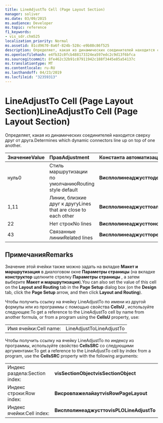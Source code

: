 ```yaml
---
title: LineAdjustTo Cell (Page Layout Section)
manager: soliver
ms.date: 03/09/2015
ms.audience: Developer
ms.topic: reference
f1_keywords:
- vis_sdr.chm525
localization_priority: Normal
ms.assetid: 81cd9670-8a6f-824b-528c-e9b88c86f525
description: Определяет, какая из динамических соединителей находится сверху друг от друга.
ms.openlocfilehash: e4fb32c0fcb488173324ea597edc2c9d13f6bfca
ms.sourcegitcommit: 8fe462c32b91c87911942c188f3445e85a54137c
ms.translationtype: MT
ms.contentlocale: ru-RU
ms.lasthandoff: 04/23/2019
ms.locfileid: "32359313"
---
```

# <a name="lineadjustto-cell-page-layout-section"></a><span data-ttu-id="b4b30-103">LineAdjustTo Cell (Page Layout Section)</span><span class="sxs-lookup"><span data-stu-id="b4b30-103">LineAdjustTo Cell (Page Layout Section)</span></span>

<span data-ttu-id="b4b30-104">Определяет, какая из динамических соединителей находится сверху друг от друга.</span><span class="sxs-lookup"><span data-stu-id="b4b30-104">Determines which dynamic connectors line up on top of one another.</span></span>
  
|<span data-ttu-id="b4b30-105">**Значение**</span><span class="sxs-lookup"><span data-stu-id="b4b30-105">**Value**</span></span>|<span data-ttu-id="b4b30-106">**Прав**</span><span class="sxs-lookup"><span data-stu-id="b4b30-106">**Adjustment**</span></span>|<span data-ttu-id="b4b30-107">**Константа автоматизации**</span><span class="sxs-lookup"><span data-stu-id="b4b30-107">**Automation constant**</span></span>|
|:-----|:-----|:-----|
|<span data-ttu-id="b4b30-108">нуль</span><span class="sxs-lookup"><span data-stu-id="b4b30-108">0</span></span>  <br/> |<span data-ttu-id="b4b30-109">Стиль маршрутизации по умолчанию</span><span class="sxs-lookup"><span data-stu-id="b4b30-109">Routing style default</span></span>  <br/> |<span data-ttu-id="b4b30-110">**Висплолинеаджусттодефаулт**</span><span class="sxs-lookup"><span data-stu-id="b4b30-110">**visPLOLineAdjustToDefault**</span></span> <br/> |
|<span data-ttu-id="b4b30-111">1,1</span><span class="sxs-lookup"><span data-stu-id="b4b30-111">1</span></span>  <br/> |<span data-ttu-id="b4b30-112">Линии, близкие друг к другу</span><span class="sxs-lookup"><span data-stu-id="b4b30-112">Lines that are close to each other</span></span>  <br/> |<span data-ttu-id="b4b30-113">**Висплолинеаджусттоалл**</span><span class="sxs-lookup"><span data-stu-id="b4b30-113">**visPLOLineAdjustToAll**</span></span> <br/> |
|<span data-ttu-id="b4b30-114">2</span><span class="sxs-lookup"><span data-stu-id="b4b30-114">2</span></span>  <br/> |<span data-ttu-id="b4b30-115">Нет строк</span><span class="sxs-lookup"><span data-stu-id="b4b30-115">No lines</span></span>  <br/> |<span data-ttu-id="b4b30-116">**Висплолинеаджусттононе**</span><span class="sxs-lookup"><span data-stu-id="b4b30-116">**visPLOLineAdjustToNone**</span></span> <br/> |
|<span data-ttu-id="b4b30-117">4</span><span class="sxs-lookup"><span data-stu-id="b4b30-117">3</span></span>  <br/> |<span data-ttu-id="b4b30-118">Связанные линии</span><span class="sxs-lookup"><span data-stu-id="b4b30-118">Related lines</span></span>  <br/> |<span data-ttu-id="b4b30-119">**Висплолинеаджустторелатед**</span><span class="sxs-lookup"><span data-stu-id="b4b30-119">**visPLOLineAdjustToRelated**</span></span> <br/> |
   
## <a name="remarks"></a><span data-ttu-id="b4b30-120">Примечания</span><span class="sxs-lookup"><span data-stu-id="b4b30-120">Remarks</span></span>

<span data-ttu-id="b4b30-121">Значение этой ячейки также можно задать на вкладке **Макет и маршрутизация** в диалоговом окне **Параметры страницы** (на вкладке **конструктор** щелкните стрелку **Параметры страницы** , а затем выберите **Макет и маршрутизация**).</span><span class="sxs-lookup"><span data-stu-id="b4b30-121">You can also set the value of this cell on the **Layout and Routing** tab in the **Page Setup** dialog box (on the **Design** tab, click the **Page Setup** arrow, and then click **Layout and Routing**).</span></span>
  
<span data-ttu-id="b4b30-122">Чтобы получить ссылку на ячейку LineAdjustTo по имени из другой формулы или из программы с помощью свойства **CellsU** , используйте следующее:</span><span class="sxs-lookup"><span data-stu-id="b4b30-122">To get a reference to the LineAdjustTo cell by name from another formula, or from a program using the **CellsU** property, use:</span></span> 
  
|||
|:-----|:-----|
|<span data-ttu-id="b4b30-123">Имя ячейки:</span><span class="sxs-lookup"><span data-stu-id="b4b30-123">Cell name:</span></span>  <br/> |<span data-ttu-id="b4b30-124">LineAdjustTo</span><span class="sxs-lookup"><span data-stu-id="b4b30-124">LineAdjustTo</span></span>  <br/> |
   
<span data-ttu-id="b4b30-125">Чтобы получить ссылку на ячейку LineAdjustTo по индексу из программы, используйте свойство **CellsSRC** со следующими аргументами:</span><span class="sxs-lookup"><span data-stu-id="b4b30-125">To get a reference to the LineAdjustTo cell by index from a program, use the **CellsSRC** property with the following arguments:</span></span> 
  
|||
|:-----|:-----|
|<span data-ttu-id="b4b30-126">Индекс раздела:</span><span class="sxs-lookup"><span data-stu-id="b4b30-126">Section index:</span></span>  <br/> |<span data-ttu-id="b4b30-127">**visSectionObject**</span><span class="sxs-lookup"><span data-stu-id="b4b30-127">**visSectionObject**</span></span> <br/> |
|<span data-ttu-id="b4b30-128">Индекс строки:</span><span class="sxs-lookup"><span data-stu-id="b4b30-128">Row index:</span></span>  <br/> |<span data-ttu-id="b4b30-129">**Висровпажелайаут**</span><span class="sxs-lookup"><span data-stu-id="b4b30-129">**visRowPageLayout**</span></span> <br/> |
|<span data-ttu-id="b4b30-130">Индекс ячейки:</span><span class="sxs-lookup"><span data-stu-id="b4b30-130">Cell index:</span></span>  <br/> |<span data-ttu-id="b4b30-131">**Висплолинеаджустто**</span><span class="sxs-lookup"><span data-stu-id="b4b30-131">**visPLOLineAdjustTo**</span></span> <br/> |
   

